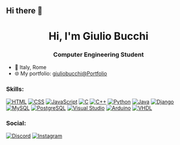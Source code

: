 ## Hi there 👋
<h1 align="center">Hi, I'm Giulio Bucchi</h1>
<h3 align="center">Computer Engineering Student</h3>

- 📍 Italy, Rome
- 🌐 My portfolio: [giuliobucchi@Portfolio](https://giulio-bucchi.github.io/Portfolio/)

### Skills:
[![HTML](https://img.shields.io/badge/-HTML-E34F26?style=flat-square&logo=html5&logoColor=white)](https://html.spec.whatwg.org)
[![CSS](https://img.shields.io/badge/-CSS-1572B6?style=flat-square&logo=css3&logoColor=white)](https://www.w3.org/Style/CSS/)
[![JavaScript](https://img.shields.io/badge/-JavaScript-F7DF1E?style=flat-square&logo=javascript&logoColor=black)](https://developer.mozilla.org/en-US/docs/Web/JavaScript)
[![C](https://img.shields.io/badge/-C-A8B9CC?style=flat-square&logo=c&logoColor=black)](https://www.iso.org/standard/74528.html)
[![C++](https://img.shields.io/badge/-C++-00599C?style=flat-square&logo=cplusplus&logoColor=white)](https://isocpp.org/)
[![Python](https://img.shields.io/badge/-Python-3776AB?style=flat-square&logo=python&logoColor=white)](https://www.python.org/downloads/)
[![Java](https://img.shields.io/badge/-Java-007396?style=flat-square&logo=java&logoColor=white)](https://www.oracle.com/java/technologies/downloads/)
[![Django](https://img.shields.io/badge/-Django-092E20?style=flat-square&logo=django&logoColor=white)](https://www.djangoproject.com/)
[![MySQL](https://img.shields.io/badge/-MySQL-4479A1?style=flat-square&logo=mysql&logoColor=white)](https://dev.mysql.com/downloads/)
[![PostgreSQL](https://img.shields.io/badge/-PostgreSQL-336791?style=flat-square&logo=postgresql&logoColor=white)](https://www.postgresql.org/download/)
[![Visual Studio](https://img.shields.io/badge/-Visual%20Studio-5C2D91?style=flat-square&logo=visual-studio&logoColor=white)](https://visualstudio.microsoft.com/downloads/)
[![Arduino](https://img.shields.io/badge/-Arduino-00979D?style=flat-square&logo=arduino&logoColor=white)](https://www.arduino.cc/en/software)
[![VHDL](https://img.shields.io/badge/-VHDL-8C1CEB?style=flat-square&logo=amd&logoColor=white)](https://en.wikipedia.org/wiki/VHDL)

### Social:
[![Discord](https://img.shields.io/badge/-Discord-5865F2?style=flat-square&logo=discord&logoColor=white)](https://discord.com/)
[![Instagram](https://img.shields.io/badge/-Instagram-E4405F?style=flat-square&logo=instagram&logoColor=white)](https://www.instagram.com/_giuliooo_01)
